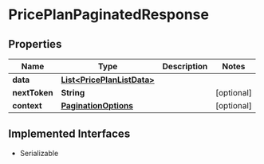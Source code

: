 

# PricePlanPaginatedResponse


## Properties

| Name | Type | Description | Notes |
|------------ | ------------- | ------------- | -------------|
|**data** | [**List&lt;PricePlanListData&gt;**](PricePlanListData.md) |  |  |
|**nextToken** | **String** |  |  [optional] |
|**context** | [**PaginationOptions**](PaginationOptions.md) |  |  [optional] |


## Implemented Interfaces

* Serializable


